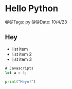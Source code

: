 # Hello Python

@@Tags: py
@@Date: 10/4/23

## Hey

- list item
- list item 2
- list item 3


```js
# Javascripts
let a = 5;
```

```py
print("Heyo!")
```